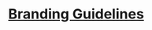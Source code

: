 # [Branding Guidelines](https://www.notion.so/blazesmeta/Branding-Guidelines-64b381442bdc44eba828ae16d9fd8022)
